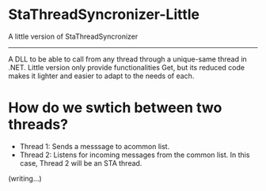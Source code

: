 # StaThreadSyncronizer-Little
 A little version of StaThreadSyncronizer

--------
A DLL to be able to call from any thread through a unique-same thread in .NET. Little version only provide functionalities Get, but its reduced code makes it lighter and easier to adapt to the needs of each.

# How do we swtich between two threads?
- Thread 1: Sends a messsage to acommon list.
- Thread 2: Listens for incoming messages from the common list. In this case, Thread 2 will be an STA thread.

(writing...)
